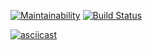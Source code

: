 [![Maintainability](https://api.codeclimate.com/v1/badges/85a376ff0a1b9b5ac855/maintainability)](https://codeclimate.com/github/asltyn/project-lvl2-s479/maintainability)
[![Build Status](https://travis-ci.org/asltyn/project-lvl2-s479.svg?branch=master)](https://travis-ci.org/asltyn/project-lvl2-s479)

[![asciicast](https://asciinema.org/a/244782.svg)](https://asciinema.org/a/244782)
